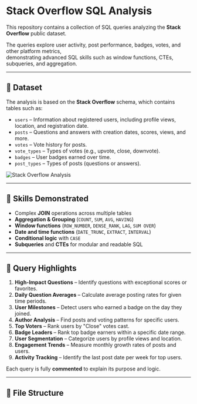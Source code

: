 # Stack Overflow SQL Analysis

This repository contains a collection of SQL queries analyzing the **Stack Overflow** public dataset.  

The queries explore user activity, post performance, badges, votes, and other platform metrics,  
demonstrating advanced SQL skills such as window functions, CTEs, subqueries, and aggregation.

---

## 📂 Dataset

The analysis is based on the **Stack Overflow** schema, which contains tables such as:

- `users` – Information about registered users, including profile views, location, and registration date.
- `posts` – Questions and answers with creation dates, scores, views, and more.
- `votes` – Vote history for posts.
- `vote_types` – Types of votes (e.g., upvote, close, downvote).
- `badges` – User badges earned over time.
- `post_types` – Types of posts (questions or answers).

![Stack Overflow Analysis](stack_overflow.png)

---

## 📌 Skills Demonstrated

- Complex **JOIN** operations across multiple tables
- **Aggregation & Grouping** (`COUNT`, `SUM`, `AVG`, `HAVING`)
- **Window functions** (`ROW_NUMBER`, `DENSE_RANK`, `LAG`, `SUM OVER`)
- **Date and time functions** (`DATE_TRUNC`, `EXTRACT`, `INTERVAL`)
- **Conditional logic** with `CASE`
- **Subqueries** and **CTEs** for modular and readable SQL

---

## 📝 Query Highlights

1. **High-Impact Questions** – Identify questions with exceptional scores or favorites.  
2. **Daily Question Averages** – Calculate average posting rates for given time periods.  
3. **User Milestones** – Detect users who earned a badge on the day they joined.  
4. **Author Analysis** – Find posts and voting patterns for specific users.  
5. **Top Voters** – Rank users by "Close" votes cast.  
6. **Badge Leaders** – Rank top badge earners within a specific date range.  
7. **User Segmentation** – Categorize users by profile views and location.  
8. **Engagement Trends** – Measure monthly growth rates of posts and users.  
9. **Activity Tracking** – Identify the last post date per week for top users.

Each query is fully **commented** to explain its purpose and logic.

---

## 📁 File Structure

